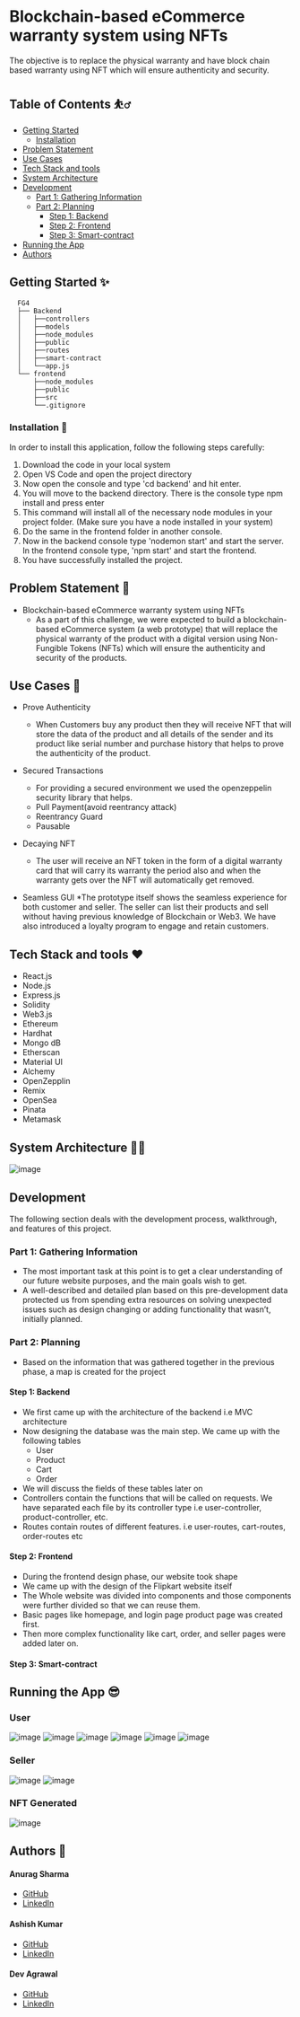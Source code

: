 # Blockchain-based eCommerce warranty system using NFTs

The objective is to replace the physical warranty and have block chain based warranty using NFT which will ensure authenticity and security.

## Table of Contents ⛹️‍♂️
- [Getting Started](#getting-started)
	- [Installation](#installation)
- [Problem Statement](#problem-statement)
- [Use Cases](#use-cases)
- [Tech Stack and tools](#tech-stack-and-tools)
- [System Architecture](#system-architecture)
- [Development](#development)
    - [Part 1: Gathering Information](#part-1-gathering-information)
    - [Part 2: Planning](#part-2-planning)
	  - [Step 1: Backend](#step-1-backend)
	  - [Step 2: Frontend](#step-2-frontend)
	  - [Step 3: Smart-contract](#step-2-smart-contract)
- [Running the App](#running-the-app)
- [Authors](#authors)

## Getting Started ✨
```
  FG4
  ├── Backend
  │   ├──controllers
  │   ├──models
  │   ├──node_modules
  │   ├──public
  │   ├──routes
  │   ├──smart-contract
  │   └──app.js
  └── frontend
      ├──node_modules
      ├──public
      ├──src
      └──.gitignore
```

### Installation 💖

In order to install this application, follow the following steps carefully:

1. Download the code in your local system
2. Open VS Code and open the project directory
3. Now open the console and type 'cd backend' and hit enter.
4. You will move to the backend directory. There is the console type npm install and press enter
5. This command will install all of the necessary node modules in your project folder. (Make sure you have a node      installed in your system)
6. Do the same in the frontend folder in another console.
7. Now in the backend console type 'nodemon start' and start the server. In the frontend console type, 'npm start' and start the frontend.
8. You have successfully installed the project.

## Problem Statement 💫

* Blockchain-based eCommerce warranty system using NFTs
  * As a part of this challenge, we were expected to build a blockchain-based eCommerce system (a web prototype)     that will replace the physical warranty of the product with a digital version using Non-Fungible Tokens         (NFTs) which will ensure the authenticity and security of the products.

## Use Cases 🤩

* Prove Authenticity
  * When Customers buy any product then they will receive NFT that will store the data of the product and all details of the sender and its product like serial number and purchase history that helps to prove the authenticity of the product.

* Secured Transactions
  * For providing a secured environment we used the openzeppelin security library that helps.
  *  Pull Payment(avoid reentrancy attack) 
  *  Reentrancy Guard 
  *  Pausable
 
* Decaying NFT
  * The user will receive an NFT token in the form of a digital warranty card that will carry its warranty
    the period also and when the warranty gets over the NFT will automatically get removed.
    
* Seamless GUI
  *The prototype itself shows the seamless experience for both customer and seller. The seller can list their products and sell without having previous knowledge of Blockchain or Web3. We have also introduced a loyalty program to engage and retain customers. 
  
## Tech Stack and tools ❤️
* React.js
* Node.js
* Express.js
* Solidity
* Web3.js
* Ethereum
* Hardhat
* Mongo dB
* Etherscan
* Material UI
* Alchemy
* OpenZepplin
* Remix
* OpenSea
* Pinata
* Metamask

## System Architecture 🧑‍💻
![image](https://user-images.githubusercontent.com/77338386/182043722-586d221b-f238-45a8-82f9-e3d32dadd754.png)

## Development

The following section deals with the development process, walkthrough, and features of this project.

### Part 1: Gathering Information

* The most important task at this point is to get a clear understanding of our future website purposes, and the main goals wish to get.
* A well-described and detailed plan based on this pre-development data protected us from spending extra resources on solving unexpected issues such as design changing or adding functionality that wasn’t, initially planned.

### Part 2: Planning

* Based on the information that was gathered together in the previous phase, a map is created for the project

#### Step 1: Backend

* We first came up with the architecture of the backend i.e MVC architecture
* Now designing the database was the main step. We came up with the following tables
  * User
  * Product
  * Cart
  * Order
* We will discuss the fields of these tables later on
* Controllers contain the functions that will be called on requests. We have separated each file by its controller type i.e user-controller, product-controller, etc.
* Routes contain routes of different features. i.e user-routes, cart-routes, order-routes etc
  
#### Step 2: Frontend

* During the frontend design phase, our website took shape
* We came up with the design of the Flipkart website itself
* The Whole website was divided into components and those components were further divided so that we can reuse them.
* Basic pages like homepage, and login page product page was created first.
* Then more complex functionality like cart, order, and seller pages were added later on.

#### Step 3: Smart-contract

## Running the App 😎

### User

![image](https://user-images.githubusercontent.com/82510045/182043924-012b05d1-0e97-4812-8852-eb8c8cf236f9.png)
![image](https://user-images.githubusercontent.com/82510045/182043952-5b49f19f-5e4b-4427-bf69-cee6641b8b2d.png)
![image](https://user-images.githubusercontent.com/82510045/182043971-6afd7d0b-8b7f-4195-9b4f-1c2bcdb5b773.png)
![image](https://user-images.githubusercontent.com/82510045/182043996-a80d47d2-6da1-42da-b616-6520657d0e2b.png)
![image](https://user-images.githubusercontent.com/82510045/182044019-72e19188-3362-43d5-9fdf-4dfd00ca4332.png)
![image](https://user-images.githubusercontent.com/82510045/182044131-71929d5c-9fdd-470d-9b3e-74b205f65493.png)

### Seller

![image](https://user-images.githubusercontent.com/82510045/182044062-2a31fb9d-7d6f-42ea-871e-d0cf064c5c5e.png)
![image](https://user-images.githubusercontent.com/82510045/182044076-51375d2e-36e7-478f-b6e1-57aa5e19fb71.png)

### NFT Generated

![image](https://user-images.githubusercontent.com/82510045/182044362-479e5950-d1b7-475c-bb77-d51dbebc1524.png)


## Authors 🎉

#### Anurag Sharma
* [GitHub](https://github.com/AnuragSharma122)
* [LinkedIn](https://www.linkedin.com/in/anurag-sharma-77212b203/)

#### Ashish Kumar
* [GitHub](https://github.com/ASHISHKUMAR2411)
* [LinkedIn](https://www.linkedin.com/in/ashish-kumar-3100b3201/)

#### Dev Agrawal
* [GitHub](https://github.com/DevAgrawal1112)
* [LinkedIn](https://www.linkedin.com/in/dev-agrawal-223b211bb/)

